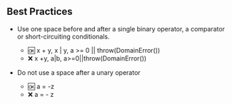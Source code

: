 ## Best Practices

- Use one space before and after a single binary operator, a comparator or short-circuiting conditionals.
  - :ok: x + y, x | y, a >= 0 || throw(DomainError())
  - :x:  x +y, a|b, a>=0||throw(DomainError())
  
- Do not use a space after a unary operator
  - :ok: a = -z
  - :x:  a = - z
  
 
